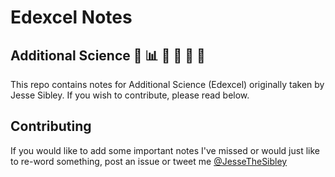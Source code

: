 # Edexcel Notes
## Additional Science :wrench: :bar_chart: :syringe: :telescope: :microscope: :electric_plug:

This repo contains notes for Additional Science (Edexcel) originally taken by Jesse Sibley. If you wish to contribute, please read below.

## Contributing
If you would like to add some important notes I've missed or would just like to re-word something, post an issue or tweet me [@JesseTheSibley](http://twitter.com)

